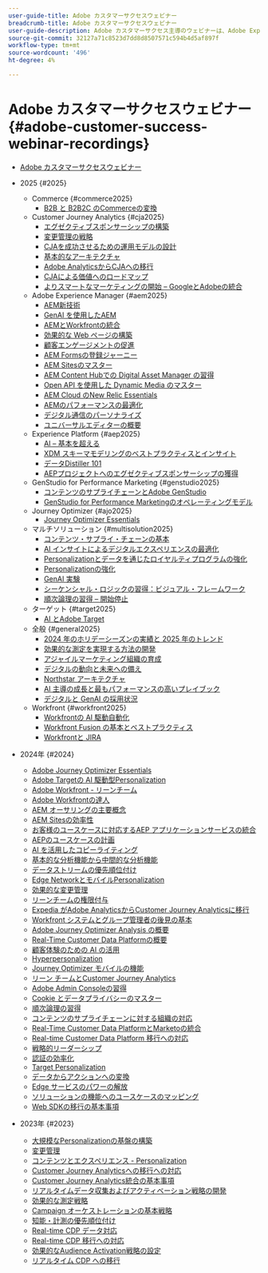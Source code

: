 ```yaml
---
user-guide-title: Adobe カスタマーサクセスウェビナー
breadcrumb-title: Adobe カスタマーサクセスウェビナー
user-guide-description: Adobe カスタマーサクセス主導のウェビナーは、Adobe Experience Cloudへの投資を最適化する力を得ることを目的としています。 Adobe ソリューションの価値を最大限に高め、導入を促進するための貴重なインサイトを得ます。
source-git-commit: 32127a71c8523d7dd8d8507571c594b4d5af897f
workflow-type: tm+mt
source-wordcount: '496'
ht-degree: 4%

---
```



# Adobe カスタマーサクセスウェビナー {#adobe-customer-success-webinar-recordings}

+ [Adobe カスタマーサクセスウェビナー](overview.md)
+ 2025 {#2025}
   + Commerce {#commerce2025}
      + [B2B と B2B2C のCommerceの変換](2025/transforming-b2b-commerce.md)
   + Customer Journey Analytics {#cja2025}
      + [エグゼクティブスポンサーシップの構築](2025/cja-success.md)
      + [変更管理の戦略](2025/cja-adoption.md)
      + [CJAを成功させるための運用モデルの設計](2025/cja-operating-model.md)
      + [基本的なアーキテクチャ](2025/cja-vision.md)
      + [Adobe AnalyticsからCJAへの移行](2025/analytics-to-cja-migration.md)
      + [CJAによる価値へのロードマップ](2025/roadmap-to-value-cja.md)
      + [よりスマートなマーケティングの開始 – GoogleとAdobeの統合](2025/smarter-marketing-starts-here-integrating-google-and-adobe.md)
   + Adobe Experience Manager {#aem2025}
      + [AEM新技術](2025/personalized-experiences-aem.md)
      + [GenAI を使用したAEM](2025/aem-genai.md)
      + [AEMとWorkfrontの統合](2025/aem-workfront-integration.md)
      + [効果的な Web ページの構築](2025/build-effective-web-pages.md)
      + [顧客エンゲージメントの促進](2025/driving-customer-engagement.md)
      + [AEM Formsの登録ジャーニー](2025/payer-enrollment-journey.md)
      + [AEM Sitesのマスター](2025/mastering-aem-sites.md)
      + [AEM Content Hubでの Digital Asset Manager の習得](2025/mastering-dam-aem-content-hub.md)
      + [Open API を使用した Dynamic Media のマスター](2025/dynamic-media-open-ai.md)
      + [AEM Cloud のNew Relic Essentials](2025/new-relic-essentials-aem-cloud.md)
      + [AEMのパフォーマンスの最適化](2025/optimize-aem-performance.md)
      + [デジタル通信のパーソナライズ](2025/personalize-digital-communications.md)
      + [ユニバーサルエディターの概要](2025/modern-aem-authoring.md)
   + Experience Platform {#aep2025}
      + [AI – 基本を超える](2025/ai-beyond-basics.md)
      + [XDM スキーマモデリングのベストプラクティスとインサイト](2025/model-xdm-schemas.md)
      + [データDistiller 101](2025/data-distiller-101.md)
      + [AEPプロジェクトへのエグゼクティブスポンサーシップの獲得](2025/exec-sponsorship-aep-projects.md)
   + GenStudio for Performance Marketing {#genstudio2025}
      + [コンテンツのサプライチェーンとAdobe GenStudio](2025/csc-gen-studio.md)
      + [GenStudio for Performance Marketingのオペレーティングモデル](2025/genstudio-for-performance-marketing-operating-model.md)
   + Journey Optimizer {#ajo2025}
      + [Journey Optimizer Essentials](2025/journey-optimizer-essentials.md)
   + マルチソリューション {#multisolution2025}
      + [コンテンツ・サプライ・チェーンの基本](2025/content-supply-chain-basics.md)
      + [AI インサイトによるデジタルエクスペリエンスの最適化](2025/accelerating-digital-experience-optimization.md)
      + [Personalizationとデータを通じたロイヤルティプログラムの強化](2025/enhance-loyalty-programs.md)
      + [Personalizationの強化](2025/enhancing-personalization.md)
      + [GenAI 実験](2025/gen-ai-experimentation.md)
      + [シーケンシャル・ロジックの習得：ビジュアル・フレームワーク](2025/mastering-sequential-logic.md)
      + [順次論理の習得 – 開始停止](2025/sequential-logic-start-stop.md)
   + ターゲット {#target2025}
      + [AI とAdobe Target](2025/ai-adobe-target.md)
   + 全般 {#general2025}
      + [2024 年のホリデーシーズンの実績と 2025 年のトレンド](2025/adobe-digital-insights.md)
      + [効果的な測定を実現する方法の開発](2025/impactful-insights.md)
      + [アジャイルマーケティング組織の育成](2025/agile-marketing-organization.md)
      + [デジタルの動向と未来への備え](2025/digital-trends-preparing-future.md)
      + [Northstar アーキテクチャ](2025/northstar-architecture.md)
      + [AI 主導の成長と最もパフォーマンスの高いプレイブック](2025/ai-driven-growth.md)
      + [デジタルと GenAI の採用状況](2025/state-of-digital-and-genai-adoption-webinar.md)
   + Workfront {#workfront2025}
      + [Workfrontの AI 駆動自動化](2025/unlock-efficiency-ai-drive-automation-workfront.md)
      + [Workfront Fusion の基本とベストプラクティス](2025/adobe-workfront-fusion-best-practices.md)
      + [Workfrontと JIRA](2025/workfront-and-jira.md)

+ 2024年 {#2024}
   + [Adobe Journey Optimizer Essentials](2024/ajo-essentials.md)
   + [Adobe Targetの AI 駆動型Personalization](2024/ai-personalization.md)
   + [Adobe Workfront - リーンチーム](2024/workfront-lean-teams.md)
   + [Adobe Workfrontの達人](2024/workfront-mastery.md)
   + [AEM オーサリングの主要概念](2024/aem-authoring-concepts.md)
   + [AEM Sitesの効率性](2024/aem-sites-efficiencies.md)
   + [お客様のユースケースに対応するAEP アプリケーションサービスの統合](2024/aep-apps-services-integrations.md)
   + [AEPのユースケースの計画](2024/aep-use-case-planning.md)
   + [AI を活用したコピーライティング](2024/ai-copywriting.md)
   + [基本的な分析機能から中間的な分析機能](2024/basic-to-intermediate-analysis-capabilities.md)
   + [データストリームの優先順位付け](2024/data-stream-prioritization.md)
   + [Edge NetworkとモバイルPersonalization](2024/edge-network-mobile-personalization.md)
   + [効果的な変更管理](2024/effective-change-management.md)
   + [リーンチームの権限付与](2024/empowering-lean-teams.md)
   + [Expedia がAdobe AnalyticsからCustomer Journey Analyticsに移行](2024/expedia-aa-to-cja.md)
   + [Workfront システムとグループ管理者の後見の基本](2024/workfront-admin-guardianship.md)
   + [Adobe Journey Optimizer Analysis の概要](2024/getting-started-ajo-analysis.md)
   + [Real-Time Customer Data Platformの概要](2024/getting-started-rtcdp.md)
   + [顧客体験のための AI の活用](2024/ai-customer-experience.md)
   + [Hyperpersonalization](2024/hyperpersonalization.md)
   + [Journey Optimizer モバイルの機能](2024/journey-optimizer-mobile-capabilities.md)
   + [リーン チームとCustomer Journey Analytics](2024/lean-teams-cja.md)
   + [Adobe Admin Consoleの習得](2024/adobe-admin-console.md)
   + [Cookie とデータプライバシーのマスター](2024/mastering-cookies-data-privacy.md)
   + [順次論理の習得](2024/sequential-logic.md)
   + [コンテンツのサプライチェーンに対する組織の対応](2024/organizational-readiness-content-supply-chain.md)
   + [Real-Time Customer Data PlatformとMarketoの統合](2024/aep-marketo-integration.md)
   + [Real-time Customer Data Platform 移行への対応](2024/rtcdp-migration-readiness.md)
   + [戦略的リーダーシップ](2024/strategic-leadership.md)
   + [認証の効率化](2024/streamline-authentication.md)
   + [Target Personalization](2024/target-personalization.md)
   + [データからアクションへの変換](2024/turning-data-into-action.md)
   + [Edge サービスのパワーの解放](2024/edge-delivery-services.md)
   + [ソリューションの機能へのユースケースのマッピング](2024/use-case-mapping.md)
   + [Web SDKの移行の基本事項](2024/web-sdk-migration.md)

+ 2023年 {#2023}
   + [大規模なPersonalizationの基盤の構築](2023/personalization-at-scale.md)
   + [変更管理](2023/change-management.md)
   + [コンテンツとエクスペリエンス - Personalization](2023/content-experiences-personalization.md)
   + [Customer Journey Analyticsへの移行への対応](2023/cja-migration-readiness.md)
   + [Customer Journey Analytics統合の基本事項](2023/cja-integration-essentials.md)
   + [リアルタイムデータ収集およびアクティベーション戦略の開発](2023/data-collection-activation-strategy.md)
   + [効果的な測定戦略](2023/measurement-strategy.md)
   + [Campaign オーケストレーションの基本戦略](2023/foundational-strategy-campaign.md)
   + [知能・計測の優先順位付け](2023/intelligence-and-measurement.md)
   + [Real-time CDP データ対応](2023/rtcdp-migration-data-readiness.md)
   + [Real-time CDP 移行への対応](2023/rtcdp-migration-readiness.md)
   + [効果的なAudience Activation戦略の設定](2023/audience-activation.md)
   + [リアルタイム CDP への移行](2023/aam-to-rtcdp.md)
